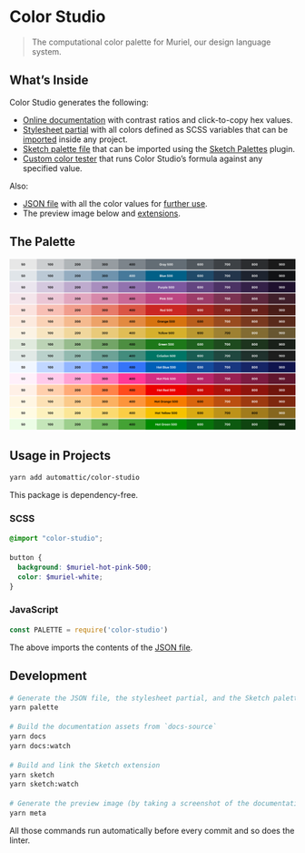 [dist-extensions]: dist/extensions/
[dist-json]: dist/colors.json
[dist-preview]: dist/meta/preview.png
[dist-scss]: dist/colors.scss
[dist-sketchpalette]: dist/colors.sketchpalette

[docs-custom]: https://automattic.github.io/color-studio/custom.html
[docs-index]: https://automattic.github.io/color-studio/

# Color Studio

> The computational color palette for Muriel, our design language system.

## What’s Inside

Color Studio generates the following:

* [Online documentation][docs-index] with contrast ratios and click-to-copy hex values.
* [Stylesheet partial][dist-scss] with all colors defined as SCSS variables that can be [imported](#usage-in-projects) inside any project.
* [Sketch palette file][dist-sketchpalette] that can be imported using the [Sketch Palettes](https://github.com/andrewfiorillo/sketch-palettes) plugin.
* [Custom color tester][docs-custom] that runs Color Studio’s formula against any specified value.

Also:

* [JSON file][dist-json] with all the color values for [further use](#usage-in-projects).
* The preview image below and [extensions][dist-extensions].

## The Palette

[![Color palette preview][dist-preview]][docs-index]

## Usage in Projects

```sh
yarn add automattic/color-studio
```

This package is dependency-free.

### SCSS

```scss
@import "color-studio";

button {
  background: $muriel-hot-pink-500;
  color: $muriel-white;
}
```

### JavaScript

```js
const PALETTE = require('color-studio')
```

The above imports the contents of the [JSON file][dist-json].

## Development

```sh
# Generate the JSON file, the stylesheet partial, and the Sketch palette file.
yarn palette

# Build the documentation assets from `docs-source`
yarn docs
yarn docs:watch

# Build and link the Sketch extension
yarn sketch
yarn sketch:watch

# Generate the preview image (by taking a screenshot of the documentation)
yarn meta
```

All those commands run automatically before every commit and so does the linter.
